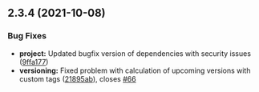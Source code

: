 ## 2.3.4 (2021-10-08)


### Bug Fixes

* **project:** Updated bugfix version of dependencies with security issues ([9ffa177](https://github.com/gitex-flow/gitex-flow-node/commits/9ffa17747836debd919736b357b810d36009c62e))
* **versioning:** Fixed problem with calculation of upcoming versions with custom tags ([21895ab](https://github.com/gitex-flow/gitex-flow-node/commits/21895ab7fb55e54f10fae6671aa16ba732b18095)), closes [#66](https://github.com/gitex-flow/gitex-flow-node/issues/66)



